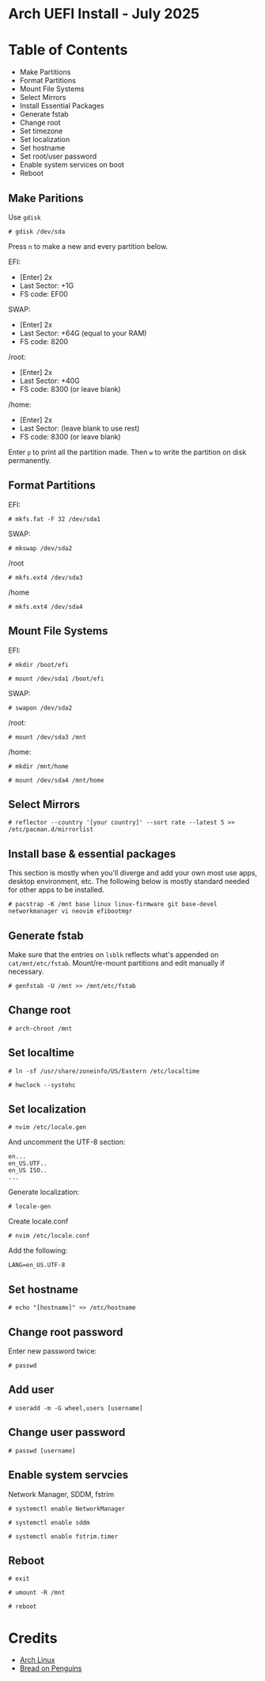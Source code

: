 # Arch UEFI Install - July 2025

# Table of Contents
   - Make Partitions
   - Format Partitions
   - Mount File Systems
   - Select Mirrors
   - Install Essential Packages
   - Generate fstab 
   - Change root
   - Set timezone
   - Set localization 
   - Set hostname
   - Set root/user password
   - Enable system services on boot
   - Reboot

## Make Paritions

Use ```gdisk```

```# gdisk /dev/sda```

Press ```n``` to make a new and every partition below.

EFI:  
   - [Enter] 2x
   - Last Sector: +1G
   - FS code: EF00

SWAP:
   - [Enter] 2x
   - Last Sector: +64G (equal to your RAM)
   - FS code: 8200

/root:
   - [Enter] 2x
   - Last Sector: +40G
   - FS code: 8300 (or leave blank)

/home:
   - [Enter] 2x
   - Last Sector: (leave blank to use rest)
   - FS code: 8300 (or leave blank)

Enter ```p``` to print all the partition made. Then ```w``` to write the partition on disk permanently.

## Format Partitions

EFI:

```# mkfs.fat -F 32 /dev/sda1```

SWAP:

```# mkswap /dev/sda2```

/root

```# mkfs.ext4 /dev/sda3```

/home

```# mkfs.ext4 /dev/sda4```


## Mount File Systems

EFI:

```# mkdir /boot/efi```

```# mount /dev/sda1 /boot/efi```


SWAP:

```# swapon /dev/sda2```

/root:

```# mount /dev/sda3 /mnt```

/home:

```# mkdir /mnt/home```

```# mount /dev/sda4 /mnt/home```

## Select Mirrors

```# reflector --country '[your country]' --sort rate --latest 5 >> /etc/pacman.d/mirrorlist```


## Install base & essential packages

This section is mostly when you'll diverge and add your own most use apps, desktop environment, etc. The following below is mostly standard needed for other apps to be installed.

```# pacstrap -K /mnt base linux linux-firmware git base-devel networkmanager vi neovim efibootmgr```

## Generate fstab

Make sure that the entries on ```lsblk``` reflects what's appended on ``` cat/mnt/etc/fstab```. Mount/re-mount partitions and edit manually if necessary.

```# genfstab -U /mnt >> /mnt/etc/fstab```

## Change root

```# arch-chroot /mnt```

## Set localtime

```# ln -sf /usr/share/zoneinfo/US/Eastern /etc/localtime```

```# hwclock --systohc```


## Set localization

```# nvim /etc/locale.gen```

And uncomment the UTF-8 section:

```
en...
en_US.UTF..
en_US ISO..
...
```

Generate localization:

```# locale-gen```

Create locale.conf

```# nvim /etc/locale.conf```

Add the following:

```LANG=en_US.UTF-8```

## Set hostname

```# echo "[hostname]" >> /etc/hostname```

## Change root password

Enter new password twice:

```# passwd```

## Add user

```# useradd -m -G wheel,users [username]```

## Change user password

```# passwd [username]```

## Enable system servcies

Network Manager, SDDM, fstrim

```# systemctl enable NetworkManager```

```# systemctl enable sddm```

```# systemctl enable fstrim.timer```

## Reboot

```# exit```

```# umount -R /mnt```

```# reboot```

# Credits
- [Arch Linux](https://wiki.archlinux.org/title/Main_page)
- [Bread on Penguins](https://www.youtube.com/@BreadOnPenguins)
